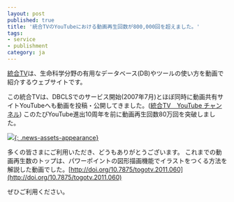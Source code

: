 ```yaml
---
layout: post
published: true
title: '統合TVのYouTubeにおける動画再生回数が800,000回を超えました。'
tags:
- service
- publishment
category: ja
---
```

[統合TV](http://togotv.dbcls.jp/ja/)は、生命科学分野の有用なデータベース(DB)やツールの使い方を動画で紹介するウェブサイトです。
 

この統合TVは、DBCLSでのサービス開始(2007年7月)とほぼ同時に動画共有サイトYouTubeへも動画を投稿・公開してきました。([統合TV　YouTube チャンネル](https://www.youtube.com/togotv))
このたびYouTube進出10周年を前に動画再生回数80万回を突破しました。

[![]({{site.imageurl}}/news_assets/DCQ94jSXsAEX6UK-768x910.jpg){: .news-assets-appearance}](http://dbcls.rois.ac.jp/wp-content/uploads/2017/06/DCQ94jSXsAEX6UK.jpg)<!--=474x562-->

多くの皆さまにご利用いただき、どうもありがとうございます。
これまでの動画再生数のトップは、パワーポイントの図形描画機能でイラストをつくる方法を解説した動画でした。[http://doi.org/10.7875/togotv.2011.060](http://doi.org/10.7875/togotv.2011.060)
 

ぜひご利用ください。